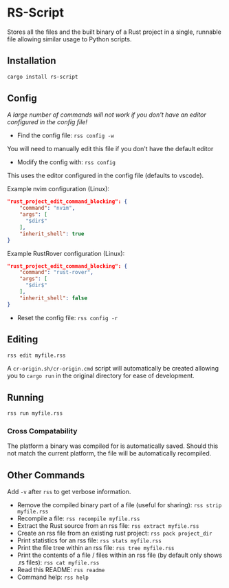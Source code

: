 # RS-Script

Stores all the files and the built binary of a Rust project in a single, runnable file allowing similar usage to Python scripts.

## Installation
```bash
cargo install rs-script
```

## Config
_A large number of commands will not work if you don't have an editor configured in the config file!_

- Find the config file: `rss config -w`

You will need to manually edit this file if you don't have the default editor

- Modify the config with: `rss config`

This uses the editor configured in the config file (defaults to vscode).

Example nvim configuration (Linux):
```json
"rust_project_edit_command_blocking": {
    "command": "nvim",
    "args": [
      "$dir$"
    ],
    "inherit_shell": true
}
```

Example RustRover configuration (Linux):
```json
"rust_project_edit_command_blocking": {
    "command": "rust-rover",
    "args": [
      "$dir$"
    ],
    "inherit_shell": false
}
```

- Reset the config file: `rss config -r`

## Editing
```bash
rss edit myfile.rss
```

A `cr-origin.sh/cr-origin.cmd` script will automatically be created allowing you to `cargo run` in the original directory for ease of development.

## Running
```bash
rss run myfile.rss
```

### Cross Compatability
The platform a binary was compiled for is automatically saved. Should this not match the current platform, the file will be automatically recompiled.

## Other Commands
Add `-v` after `rss` to get verbose information.
- Remove the compiled binary part of a file (useful for sharing): `rss strip myfile.rss`
- Recompile a file: `rss recompile myfile.rss`
- Extract the Rust source from an rss file: `rss extract myfile.rss`
- Create an rss file from an existing rust project: `rss pack project_dir`
- Print statistics for an rss file: `rss stats myfile.rss`
- Print the file tree within an rss file: `rss tree myfile.rss`
- Print the contents of a file / files within an rss file (by default only shows .rs files): `rss cat myfile.rss`
- Read this README: `rss readme`
- Command help: `rss help`
